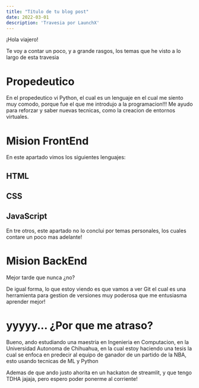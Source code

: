 ```yaml
---
title: "Título de tu blog post"
date: 2022-03-01
description: 'Travesia por LaunchX'
---
```


¡Hola viajero!

Te voy a contar un poco, y a grande rasgos, los temas que he visto a lo largo de esta travesia

# Propedeutico

En el propedeutico vi Python, el cual es un lenguaje en el cual me siento muy comodo, porque fue el que me introdujo a la programacion!!!
Me ayudo para reforzar y saber nuevas tecnicas, como la creacion de entornos virtuales.

# Mision FrontEnd

En este apartado vimos los siguientes lenguajes:

## HTML
## CSS
## JavaScript

En tre otros, este apartado no lo conclui por temas personales, los cuales contare un poco mas adelante!

# Mision BackEnd

Mejor tarde que nunca ¿no?

De igual forma, lo que estoy viendo es que vamos a ver Git el cual es una herramienta para gestion de versiones muy poderosa que me entusiasma aprender mejor!


# yyyyy... ¿Por que me atraso?

Bueno, ando estudiando una maestria en Ingenieria en Computacion, en la Universidad Autonoma de Chihuahua, en la cual estoy haciendo una tesis la cual se enfoca en predecir al equipo de ganador
de un partido de la NBA, esto usando tecnicas de ML y Python

Ademas de que ando justo ahorita en un hackaton de streamlit, y que tengo TDHA jajaja, pero espero poder ponerme al corriente!

